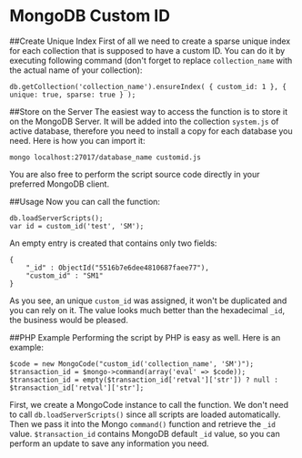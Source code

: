 MongoDB Custom ID
=================

##Create Unique Index
First of all we need to create a sparse unique index for each collection that is supposed to have a custom ID. You can do it by executing following command (don't forget to replace `collection_name` with the actual name of your collection):

```
db.getCollection('collection_name').ensureIndex( { custom_id: 1 }, { unique: true, sparse: true } );
```

##Store on the Server
The easiest way to access the function is to store it on the MongoDB Server. It will be added into the collection `system.js` of active database, therefore you need to install a copy for each database you need.
Here is how you can import it:

```
mongo localhost:27017/database_name customid.js
```

You are also free to perform the script source code directly in your preferred MongoDB client.

##Usage
Now you can call the function:

```
db.loadServerScripts();
var id = custom_id('test', 'SM');
```

An empty entry is created that contains only two fields:

```
{
    "_id" : ObjectId("5516b7e6dee4810687faee77"),
    "custom_id" : "SM1"
}
```

As you see, an unique ```custom_id``` was assigned, it won't be duplicated and you can rely on it. The value looks much better than the hexadecimal ```_id```, the business would be pleased.

##PHP Example
Performing the script by PHP is easy as well.
Here is an example:

```
$code = new MongoCode("custom_id('collection_name', 'SM')");
$transaction_id = $mongo->command(array('eval' => $code));
$transaction_id = empty($transaction_id['retval']['str']) ? null : $transaction_id['retval']['str'];
```

First, we create a MongoCode instance to call the function. We don't need to call ```db.loadServerScripts()``` since all scripts are loaded automatically. Then we pass it into the Mongo ```command()``` function and retrieve the ```_id``` value.
```$transaction_id``` contains MongoDB default ```_id``` value, so you can perform an update to save any information you need.